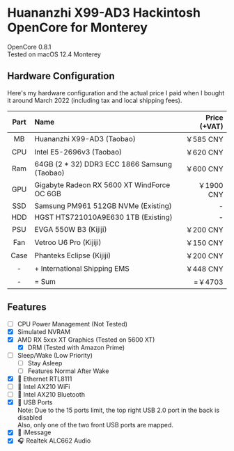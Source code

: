 # Huananzhi X99-AD3 Hackintosh OpenCore for Monterey

OpenCore 0.8.1  
Tested on macOS 12.4 Monterey

## Hardware Configuration

Here's my hardware configuration and the actual price I paid when I bought it around March 2022 (including tax and local shipping fees).

| Part | Name | Price (+VAT) |
|:--:|:--|--:|
| MB  | Huananzhi X99-AD3 (Taobao)                   | ￥585  CNY |
| CPU | Intel E5-2696v3 (Taobao)                     | ￥620  CNY |
| Ram | 64GB (2 * 32) DDR3 ECC 1866 Samsung (Taobao) | ￥600  CNY |
| GPU | Gigabyte Radeon RX 5600 XT WindForce OC 6GB  | ￥1900 CNY |
| SSD | Samsung PM961 512GB NVMe (Existing)          | -          |
| HDD | HGST HTS721010A9E630 1TB (Existing)          | -          |
| PSU | EVGA 550W B3 (Kijiji)                        | ￥200  CNY |
| Fan | Vetroo U6 Pro (Kijiji)                       | ￥150  CNY |
| Case | Phanteks Eclipse (Kijiji)                   | ￥200  CNY |
|  -  | + International Shipping EMS                 | ￥448  CNY |
|  -  | = Sum                                        | =￥4703    |

## Features

- [ ] CPU Power Management (Not Tested)
- [x] Simulated NVRAM
- [x] AMD RX 5xxx XT Graphics (Tested on 5600 XT)
  - [x] DRM (Tested with Amazon Prime)
- [ ] Sleep/Wake (Low Priority)
  - [ ] Stay Asleep
  - [ ] Features Normal After Wake
- [x] 📶 Ethernet RTL8111
- [ ] 📶 Intel AX210 WiFi
- [ ] 📶 Intel AX210 Bluetooth
- [x] 🔌 USB Ports  
Note: Due to the 15 ports limit, the top right USB 2.0 port in the back is disabled  
Also, only one of the two front USB ports are mapped.
- [x] 💬 iMessage
- [x] 🎧 Realtek ALC662 Audio
